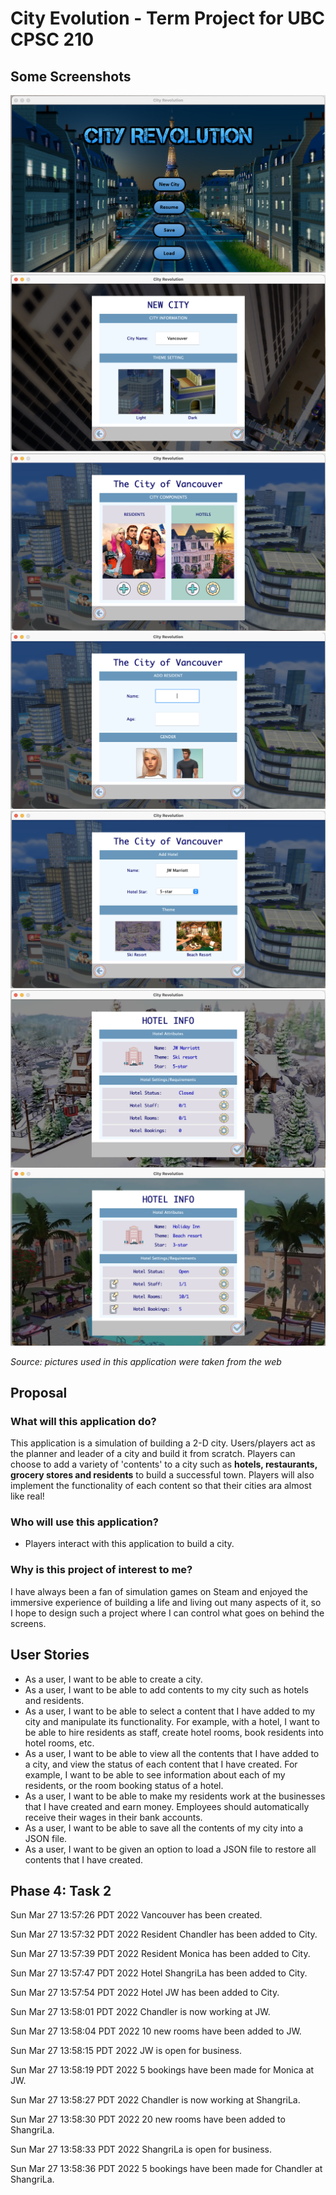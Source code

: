 # City Evolution - Term Project for UBC CPSC 210

## Some Screenshots

![](data/1.png)
![](data/2.png)
![](data/3.png)
![](data/4.png)
![](data/5.png)
![](data/6.png)
![](data/7.png)

*Source: pictures used in this application were taken from the web*

## Proposal

### What will this application do?

This application is a simulation of building a 2-D city. Users/players act as the planner and leader of a city and build
it from scratch. Players can choose to add a variety of 'contents' to a city such as **hotels, restaurants, grocery
stores and residents** to build a successful town. Players will also implement the functionality of each content so that
their cities ara almost like real!

### Who will use this application?

- Players interact with this application to build a city.

### Why is this project of interest to me?

I have always been a fan of simulation games on Steam and enjoyed the immersive experience of building a life and living
out many aspects of it, so I hope to design such a project where I can control what goes on behind the screens.

## User Stories

- As a user, I want to be able to create a city.
- As a user, I want to be able to add contents to my city such as hotels and residents.
- As a user, I want to be able to select a content that I have added to my city and manipulate its functionality. For
  example, with a hotel, I want to be able to hire residents as staff, create hotel rooms, book residents into hotel
  rooms, etc.
- As a user, I want to be able to view all the contents that I have added to a city, and view the status of each content
  that I have created. For example, I want to be able to see information about each of my residents, or the room booking
  status of a hotel.
- As a user, I want to be able to make my residents work at the businesses that I have created and earn money. Employees
  should automatically receive their wages in their bank accounts.
- As a user, I want to be able to save all the contents of my city into a JSON file.
- As a user, I want to be given an option to load a JSON file to restore all contents that I have created.

## Phase 4: Task 2

Sun Mar 27 13:57:26 PDT 2022 Vancouver has been created.

Sun Mar 27 13:57:32 PDT 2022 Resident Chandler has been added to City.

Sun Mar 27 13:57:39 PDT 2022 Resident Monica has been added to City.

Sun Mar 27 13:57:47 PDT 2022 Hotel ShangriLa has been added to City.

Sun Mar 27 13:57:54 PDT 2022 Hotel JW has been added to City.

Sun Mar 27 13:58:01 PDT 2022 Chandler is now working at JW.

Sun Mar 27 13:58:04 PDT 2022 10 new rooms have been added to JW.

Sun Mar 27 13:58:15 PDT 2022 JW is open for business.

Sun Mar 27 13:58:19 PDT 2022 5 bookings have been made for Monica at JW.

Sun Mar 27 13:58:27 PDT 2022 Chandler is now working at ShangriLa.

Sun Mar 27 13:58:30 PDT 2022 20 new rooms have been added to ShangriLa.

Sun Mar 27 13:58:33 PDT 2022 ShangriLa is open for business.

Sun Mar 27 13:58:36 PDT 2022 5 bookings have been made for Chandler at ShangriLa.
